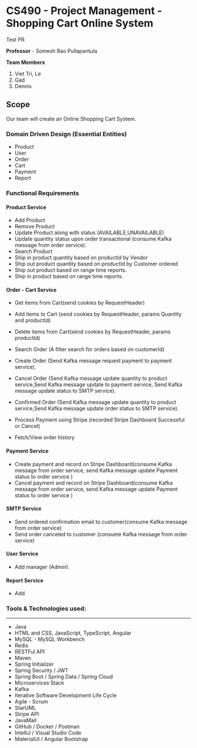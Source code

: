 # CS490 - Project Management - Shopping Cart Online System
Test PR

**Professor** - Somesh Rao Pullapantula

**Team Members**
1.  Viet Tri, Le
2.  Gad
2.  Dennis

## Scope
Our team will create an Online Shopping Cart System.
### Domain Driven Design (Essential Entities)
- Product
- User
- Order
- Cart
- Payment
- Report
###  Functional  Requirements

#### Product Service
- Add Product
- Remove Product
- Update Product along with status (AVAILABLE,UNAVAILABLE)
- Update quantity status upon order transactional (consume Kafka message from order service).
- Search Product
- Ship in product quantity based on productId by Vendor
- Ship out product quantity based on productId by Customer ordered
- Ship out product based on range time reports.
- Ship in product based on range time reports.

#### Order - Cart Service
- Get items from Cart(send cookies by RequestHeader)
- Add items to Cart (send cookies by RequestHeader, params Quantity and productId)
- Delete items from Cart(send cookies by RequestHeader, params productId)

- Search Order (A filter search for orders based on customerId)
- Create Order (Send Kafka message request payment to payment service).
- Cancel Order (Send Kafka message update quantity to product service,Send Kafka message update to payment service, Send Kafka message update status to SMTP service).
- Confirmed Order (Send Kafka message update quantity to product service,Send Kafka message update order status to SMTP service).
- Process Payment using Stripe (recorded Stripe Dashboard Successful or Cancel)
- Fetch/View order history

#### Payment Service
- Create payment and record on Stripe Dashboard(consume Kafka message from order service, send Kafka message update Payment status to order service )
- Cancel payment and record on Stripe Dashboard(consume Kafka message from order service, send Kafka message update Payment status to order service )

#### SMTP Service
- Send ordered confirmation email to customer(consume Kafka message from order service)
- Send order canceled to customer (consume Kafka message from order service)

#### User Service
- Add manager (Admin).

#### Report Service
- Add 


### Tools & Technologies used:
---
* Java
* HTML and CSS, JavaScript, TypeScript,  Angular
* MySQL - MySQL Workbench
* Redis
* RESTFul API
* Maven
* Spring Initializer
* Spring Security / JWT
* Spring Boot / Spring Data / Spring Cloud
* Microservices Stack
* Kafka
* Iterative Software Development Life Cycle
* Agile - Scrum
* StarUML
* Stripe API
* JavaMail
* GitHub / Docker / Postman
* IntelliJ / Visual Studio Code
* MaterialUI / Angular Bootstrap
